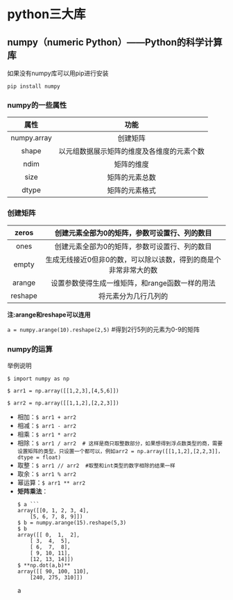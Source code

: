 # python三大库

## numpy（numeric Python）——Python的科学计算库

如果没有numpy库可以用pip进行安装

`pip install numpy`

### numpy的一些属性

|属性|功能|
|:-:|:-:|
|numpy.array|创建矩阵|
|shape|以元组数据展示矩阵的维度及各维度的元素个数|
|ndim|矩阵的维度|
|size|矩阵的元素总数|
|dtype|矩阵的元素格式|

### 创建矩阵

|zeros|创建元素全部为0的矩阵，参数可设置行、列的数目|
|:-:|:-:|
|ones|创建元素全部为0的矩阵，参数可设置行、列的数目|
|empty|生成无线接近0但非0的数，可以除以该数，得到的商是个非常非常大的数|
|arange|设置参数使得生成一维矩阵，和range函数一样的用法|
|reshape|将元素分为几行几列的|


**注:arange和reshape可以连用**

`a = numpy.arange(10).reshape(2,5)` #得到2行5列的元素为0-9的矩阵

### numpy的运算

举例说明
```
$ import numpy as np

$ arr1 = np.array([[1,2,3],[4,5,6]])

$ arr2 = np.array([[1,1,2],[2,2,3]])
```
- 相加：`$ arr1 + arr2`
- 相减：`$ arr1 - arr2`
- 相乘：`$ arr1 * arr2`
- 相除：`$ arr1 / arr2  # 这样是商只取整数部分，如果想得到浮点数类型的商，需要设置矩阵的类型，只设置一个都可以，例如arr2 = np.array([[1,1,2],[2,2,3]]，dtype = float)`
- 取整：`$ arr1 // arr2  #取整和int类型的数字相除的结果一样`
- 取余：`$ arr1 % arr2`
- 幂运算：`$ arr1 ** arr2`
- **矩阵乘法**：
   ```$ a = np.arange(10).reshape(2,5)
   $ a ```
   array([[0, 1, 2, 3, 4],
       [5, 6, 7, 8, 9]])
   $ b = numpy.arange(15).reshape(5,3)
   $ b
   array([[ 0,  1,  2],
       [ 3,  4,  5],
       [ 6,  7,  8],
       [ 9, 10, 11],
       [12, 13, 14]])
   $ **np.dot(a,b)**
   array([[ 90, 100, 110],
       [240, 275, 310]])
   ```
   a















